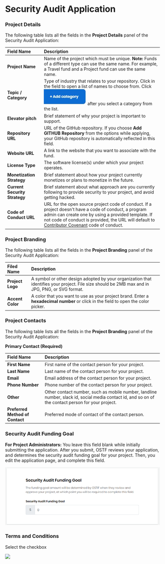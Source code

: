# Security Audit Application

### Project Details

The following table lists all the fields in the **Project Details** panel of the Security Audit Application:

| Field Name | Description |
| :--- | :--- |
| **Project Name** | Name of the project which must be unique. **Note:** Funds of a different type can use the same name. For example, a Travel fund and a Project fund can use the same name. |
| **Topic / Category**  | Type of industry that relates to your repository. Click in the field to open a list of names to choose from. Click ![](../.gitbook/assets/7418620.jpg) after you select a category from the list. |
| **Elevator pitch**  | Brief statement of why your project is important to support. |
| **Repository URL** | URL of the GitHub repository. If you choose **Add GITHUB Repository** from the options while applying, your GitHub repository is automatically reflected in this field. |
| **Website URL** | A link to the website that you want to associate with the fund. |
| **License Type** | The software license\(s\) under which your project operates.  |
| **Monetization Strategy** | Brief statement about how your project currently monetizes or plans to monetize in the future. |
| **Current Security Strategy** | Brief statement about what approach are you currently following to provide security to your project, and avoid getting hacked. |
| **Code of Conduct URL** | URL for the open source project code of conduct. If a project doesn't have a code of conduct, a program admin can create one by using a provided template. If not code of conduct is provided, the URL will default to [Contributor Covenant](https://www.contributor-covenant.org/version/1/4/code-of-conduct) code of conduct.  |

### Project Branding

The following table lists all the fields in the **Project Branding** panel of the Security Audit Application:

| Filed Name | Description |
| :--- | :--- |
| **Project Logo** | A symbol or other design adopted by your organization that identifies your project. File size should be 2MB max and in JPG, PNG, or SVG format. |
| **Accent Color** | A color that you want to use as your project brand. Enter a **hexadecimal number** or click in the field to open the color picker. |

### Project Contacts

The following table lists all the fields in the **Project Branding** panel of the Security Audit Application:

**Primary Contact \(Required\)**

| **Field Name** | **Description** |
| :--- | :--- |
| **First Name** | First name of the contact person for your project. |
| **Last Name** | Last name of the contact person for your project. |
| **Email** | Email address of the contact person for your project. |
| **Phone Number** | Phone number of the contact person for your project. |
| **Other** | Other contact number, such as mobile number, landline number, slack id, social media contact id, and so on of the contact person for your project. |
| **Preferred Method of Contact** | Preferred mode of contact of the contact person. |

### Security Audit Funding Goal

**For Project Administrators:** You leave this field blank while initially submitting the application. After you submit, OSTF reviews your application, and determines the security audit funding goal for your project. Then, you edit the application page, and complete this field.

![security audit funding goal](../.gitbook/assets/security-audit-funding-goal.png)

### Terms and Conditions

Select the checkbox

![](https://gblobscdn.gitbook.com/assets%2Flinux-foundation-documentation%2F-M2D_dS1B24qzcG9ihj9%2F-M2DaMsMo1_dQxKyDVOA%2F7418615.png?alt=media)




